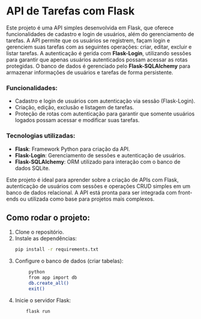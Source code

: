 # API de Tarefas com Flask
Este projeto é uma API simples desenvolvida em Flask, que oferece funcionalidades de cadastro e login de usuários, além do gerenciamento de tarefas. A API permite que os usuários se registrem, façam login e gerenciem suas tarefas com as seguintes operações: criar, editar, excluir e listar tarefas. A autenticação é gerida com **Flask-Login**, utilizando sessões para garantir que apenas usuários autenticados possam acessar as rotas protegidas. O banco de dados é gerenciado pelo **Flask-SQLAlchemy** para armazenar informações de usuários e tarefas de forma persistente.

### Funcionalidades:
* Cadastro e login de usuários com autenticação via sessão (Flask-Login).
* Criação, edição, exclusão e listagem de tarefas.
* Proteção de rotas com autenticação para garantir que somente usuários logados possam acessar e modificar suas tarefas.

### Tecnologias utilizadas:
* **Flask**: Framework Python para criação da API.
* **Flask-Login**: Gerenciamento de sessões e autenticação de usuários.
* **Flask-SQLAlchemy**: ORM utilizado para interação com o banco de dados SQLite.

Este projeto é ideal para aprender sobre a criação de APIs com Flask, autenticação de usuários com sessões e operações CRUD simples em um banco de dados relacional. A API está pronta para ser integrada com front-ends ou utilizada como base para projetos mais complexos.

## Como rodar o projeto:

1. Clone o repositório.
2. Instale as dependências:
   ```bash
   pip install -r requirements.txt
3. Configure o banco de dados (criar tabelas):
   ```bash
        python
        from app import db
        db.create_all()
        exit()
4. Inicie o servidor Flask:
    ```bash
        flask run
